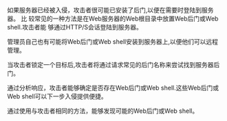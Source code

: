 如果服务器已经被入侵，攻击者很可能已安装了后门,以便在需要时登陆到服务器。 比
较常见的一种方法是在Web服务器的Web根目录中放置Web后门或Web shell.攻击者能
够通过HTTP/S会话登陆到服务器。

管理员自己也有可能将Web后门或Web shell安装到服务器上,以便他们可以远程管理。

当攻击者锁定一个目标后,攻击者将通过请求常见的后门名称来尝试找到服务器后门。

通过分析响应，攻击者能够确定是否存在Web后门或Web shell.这些Web后门或Web 
shell可以下一步入侵提供便捷。

通过使用与攻击者相同的方法，能够发现可能的Web后门或Web shell。
